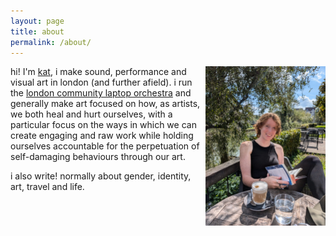 ```yaml
---
layout: page
title: about
permalink: /about/
---
```


[<img src="/assets/img/me/cuteme.jpeg" height="255px" width="192px" ALIGN="right"/>](## "Hi! :)")

hi! I'm [kat][kat-website], i make sound, performance and visual art in london (and further afield). i run the [london community laptop orchestra][lclo-link] and generally make art focused on how, as artists, we both heal and hurt ourselves, with a particular focus on the ways in which we can create engaging and raw work while holding ourselves accountable for the perpetuation of self-damaging behaviours through our art. 

i also write! normally about gender, identity, art, travel and life.

[kat-website]:https://otherkat.com
[lclo-link]:https://lclo.otherkat.com